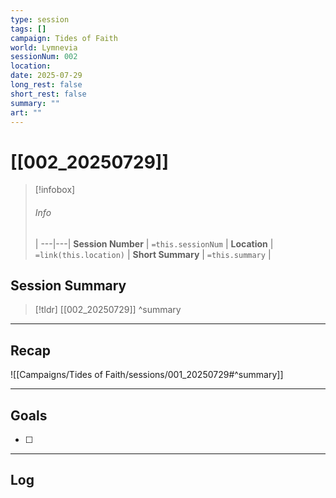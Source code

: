 ```yaml
---
type: session
tags: []
campaign: Tides of Faith
world: Lymnevia
sessionNum: 002
location: 
date: 2025-07-29
long_rest: false
short_rest: false
summary: ""
art: ""
---
```

# [[002_20250729]]

> [!infobox]
> ###### Info
>  |
> ---|---|
> **Session Number** | `=this.sessionNum` |
> **Location** | `=link(this.location)` |
> **Short Summary**  | `=this.summary` |

## Session Summary

 > [!tldr] [[002_20250729]]
>  ^summary

---

## Recap

![[Campaigns/Tides of Faith/sessions/001_20250729#^summary]]


---

## Goals

- [ ] 

---

## Log


